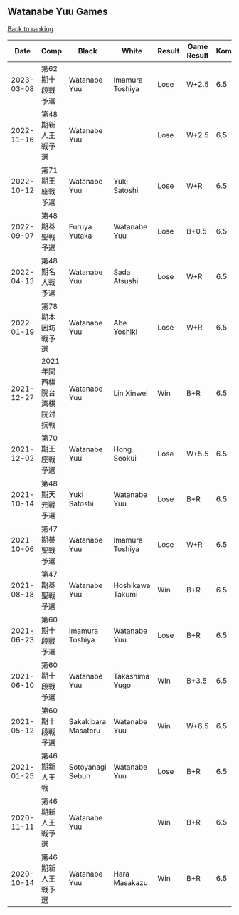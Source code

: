 ## Watanabe Yuu Games

[Back to ranking](../../index.md)




| **Date** | **Comp** | **Black** | **White** | **Result** | **Game Result** | **Komi** | **Rating** | **Diff** | 
| --- | --- | --- | --- | --- | --- | --- | --- | --- |
| 2023-03-08 | 第62期十段戦予選 | Watanabe Yuu | Imamura Toshiya | Lose | W+2.5 | 6.5 | 2444 | 0 | 
| 2022-11-16 | 第48期新人王戦予選 | Watanabe Yuu |  | Lose | W+2.5 | 6.5 | 2444 | -5 | 
| 2022-10-12 | 第71期王座戦予選 | Watanabe Yuu | Yuki Satoshi | Lose | W+R | 6.5 | 2449 | 86 | 
| 2022-09-07 | 第48期碁聖戦予選 | Furuya Yutaka | Watanabe Yuu | Lose | B+0.5 | 6.5 | 2363 | -159 | 
| 2022-04-13 | 第48期名人戦予選 | Watanabe Yuu | Sada Atsushi | Lose | W+R | 6.5 | 2522 | -30 | 
| 2022-01-19 | 第78期本因坊戦予選 | Watanabe Yuu | Abe Yoshiki | Lose | W+R | 6.5 | 2552 | 2 | 
| 2021-12-27 | 2021年関西棋院台湾棋院対抗戦 | Watanabe Yuu | Lin Xinwei | Win | B+R | 6.5 | 2550 | 550 | 
| 2021-12-02 | 第70期王座戦予選 | Watanabe Yuu | Hong Seokui | Lose | W+5.5 | 6.5 | 2000 | 0 | 
| 2021-10-14 | 第48期天元戦予選 | Yuki Satoshi | Watanabe Yuu | Lose | B+R | 6.5 | 2000 | -534 | 
| 2021-10-06 | 第47期碁聖戦予選 | Watanabe Yuu | Imamura Toshiya | Lose | W+R | 6.5 | 2534 | 59 | 
| 2021-08-18 | 第47期碁聖戦予選 | Watanabe Yuu | Hoshikawa Takumi | Win | B+R | 6.5 | 2475 | 29 | 
| 2021-06-23 | 第60期十段戦予選 | Imamura Toshiya | Watanabe Yuu | Lose | B+R | 6.5 | 2446 | -79 | 
| 2021-06-10 | 第60期十段戦予選 | Watanabe Yuu | Takashima Yugo | Win | B+3.5 | 6.5 | 2525 | 102 | 
| 2021-05-12 | 第60期十段戦予選 | Sakakibara Masateru | Watanabe Yuu | Win | W+6.5 | 6.5 | 2423 | 250 | 
| 2021-01-25 | 第46期新人王戦 | Sotoyanagi Sebun | Watanabe Yuu | Lose | B+R | 6.5 | 2173 | -149 | 
| 2020-11-11 | 第46期新人王戦予選 | Watanabe Yuu |  | Win | B+R | 6.5 | 2322 | 30 | 
| 2020-10-14 | 第46期新人王戦予選 | Watanabe Yuu | Hara Masakazu | Win | B+R | 6.5 | 2292 | missing |




